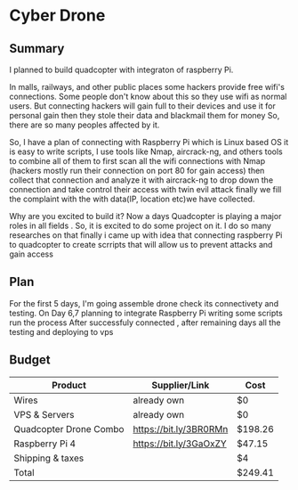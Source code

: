 # Cyber Drone

## Summary

I planned to build quadcopter with integraton of raspberry Pi.

In malls, railways, and other public places some hackers provide free wifi's connections. Some people don't know about this so they use wifi as normal users. But connecting hackers will gain full to their devices and use it for personal gain then they stole their data and blackmail them for money So, there are so many peoples affected by it.

So, I have a plan of connecting with Raspberry Pi which is Linux based OS it is easy to write scripts, I use tools like Nmap, aircrack-ng, and others tools to combine all of them to first scan all the wifi connections with Nmap (hackers mostly run their connection on port 80 for gain access) then collect that connection and analyze it with aircrack-ng to drop down the connection and take control their access with twin evil attack finally we fill the complaint with the with data(IP, location etc)we have collected.


Why are you excited to build it?
Now a days Quadcopter is playing a major roles in all fields . So, it is excited to do some project on it. I do so many researches on that finally i came up with idea that connecting raspberry Pi to quadcopter to create scrripts that will allow us to prevent attacks and gain access 
## Plan

For the first 5 days, I'm going assemble drone check its connectivety and testing. On Day 6,7 planning to integrate Raspberry Pi writing some scripts run the process After successfuly connected , after remaining days all the testing and deploying to vps 

## Budget

| Product                  | Supplier/Link                         | Cost   |
| ------------------------ | ------------------------------------- | ------ |
| Wires                    |   already own                         | $0     |
| VPS & Servers            |   already own                         | $0     |
| Quadcopter Drone Combo   | https://bit.ly/3BR0RMn                | $198.26|
| Raspberry Pi 4           | https://bit.ly/3GaOxZY                | $47.15 |
| Shipping & taxes         |                                       | $4     |
| Total                    |                                       | $249.41|
